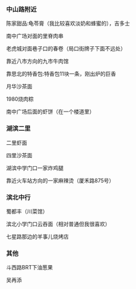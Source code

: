### 中山路附近

陈家甜品:龟苓膏（我比较喜欢淡奶和蜂蜜的），吉多士

南中广场对面的里脊肉串

老虎城对面巷子口的春卷（局口街牌子下面不远处）

靠近八市方向的九市牛肉馆

靠思北的特香包:特香包11块一条，刚出炉的巨香

月华沙茶面

1980烧肉粽

南中广场后面的虾饼（在一个楼道里）

### 湖滨二里

二里虾面

四里沙茶面

湖滨中学门口一家炸鸡腿

靠近火车站方向的一家麻辣烫（厦禾路875号）

### 滨北中行

蜀都丰（川菜馆）

滨北小学门口云吞面（相对普通但我很喜欢）

七星路那边的羊事儿烧烤店

### 其他

斗西路BRT下油葱果

吴再添
